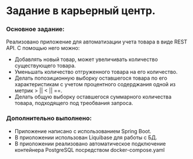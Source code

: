 # Задание в карьерный центр.

### Основное задание:
Реализовано приложение для автоматизации учета товара в виде REST API. С помощью него можно:
* Добавлять новый товар, может увеличивать количество существующего товара.
* Уменьшать количество отгруженного товара на его количество.
* Делать попозиционную выборку оставшегося товара по его характеристикам с учетом процентного содерджания одной из метрик > || < || ==.
* Делать общую выборку оставшегося суммарного количества товара, подходящего под треобвания запроса.

### Дополнительно выполнено:
* Приложение написано с использованием Spring Boot.
* В приоложении использован Liquibase для работы с БД.
* В приоложении реализовано автоматическое подключение контейнера PostgreSQL посредством docker-compose.yaml
